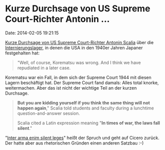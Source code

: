 Kurze Durchsage von US Supreme Court-Richter Antonin \...
=========================================================

Date: 2014-02-05 19:21:15

[Kurze Durchsage von US Supreme Court-Richter Antonin
Scalia](http://www.staradvertiser.com/news/hawaiinews/20140204_Internments_can_happen_again_Scalia_warns.html?id=243454461)
über die
[Internierungslager](http://en.wikipedia.org/wiki/Japanese_American_internment),
in denen die USA in den 1940er Jahren Japaner festgehalten hat:

> \"Well, of course, Kore­ma­tsu was wrong. And I think we have
> repudiated in a later case.

Korematsu war ein Fall, in dem sich der Supreme Court 1944 mit diesen
Lagern beschäftigt hat. Der Supreme Court fand damals: Alles total
knorke, weitermachen. Aber das ist nicht der wichtige Teil an der kurzen
Durchsage.

> **But you are kidding yourself if you think the same thing will not
> happen again**,\" Scalia told students and faculty during a lunchtime
> question-and-answer session.
>
> Scalia cited a Latin expression meaning \"**In times of war, the laws
> fall silent**.\"

\"[Inter arma enim silent
leges](http://en.wikipedia.org/wiki/Inter_arma_enim_silent_leges)\"
heißt der Spruch und geht auf Cicero zurück. Der hatte aber aus
rhetorischen Gründen einen anderen Satzbau :-)

